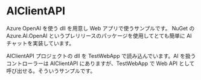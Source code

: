# AIClientAPI

Azure OpenAI を使う dll を用意し Web アプリで使うサンプルです。
NuGet の Azure.AI.OpenAI というプレリリースのパッケージを使用してとても簡単に AI チャットを実装しています。

AIClientAPI プロジェクトの dll を TestWebApp で読み込んでいます。AI を扱うコントローラーは AIClientAPI にありますが、TestWebApp で Web API として呼び出せる。そういうサンプルです。
